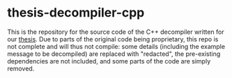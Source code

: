 # thesis-decompiler-cpp
This is the repository for the source code of the C++ decompiler written for our [thesis](http://urn.kb.se/resolve?urn=urn:nbn:se:liu:diva-195552). Due to parts of the original code being proprietary, this repo is not complete and will thus not compile: some details (including the example message to be decompiled) are replaced with "redacted", the pre-existing dependencies are not included, and some parts of the code are simply removed.
